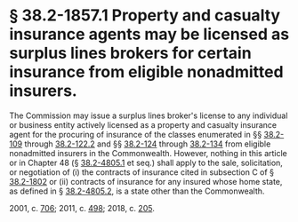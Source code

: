 # § 38.2-1857.1 Property and casualty insurance agents may be licensed as surplus lines brokers for certain insurance from eligible nonadmitted insurers.

<p>The Commission may issue a surplus lines broker's license to any individual or business entity actively licensed as a property and casualty insurance agent for the procuring of insurance of the classes enumerated in §§ <a href='/vacode/38.2-109/'>38.2-109</a> through <a href='/vacode/38.2-122.2/'>38.2-122.2</a> and §§ <a href='/vacode/38.2-124/'>38.2-124</a> through <a href='/vacode/38.2-134/'>38.2-134</a> from eligible nonadmitted insurers in the Commonwealth. However, nothing in this article or in Chapter 48 (§ <a href='/vacode/38.2-4805.1/'>38.2-4805.1</a> et seq.) shall apply to the sale, solicitation, or negotiation of (i) the contracts of insurance cited in subsection C of § <a href='/vacode/38.2-1802/'>38.2-1802</a> or (ii) contracts of insurance for any insured whose home state, as defined in § <a href='/vacode/38.2-4805.2/'>38.2-4805.2</a>, is a state other than the Commonwealth.</p><p>2001, c. <a href='http://lis.virginia.gov/cgi-bin/legp604.exe?011+ful+CHAP0706'>706</a>; 2011, c. <a href='http://lis.virginia.gov/cgi-bin/legp604.exe?111+ful+CHAP0498'>498</a>; 2018, c. <a href='http://lis.virginia.gov/cgi-bin/legp604.exe?181+ful+CHAP0205'>205</a>.</p>